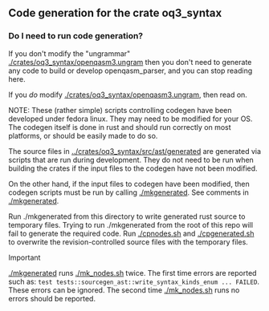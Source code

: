 ## Code generation for the crate oq3_syntax

### Do I need to run code generation?

If you don't modify the "ungrammar" [./crates/oq3_syntax/openqasm3.ungram](./crates/oq3_syntax/openqasm3.ungram)
then you don't need to generate any code to build or develop openqasm_parser, and you can stop reading here.

If you *do* modify [./crates/oq3_syntax/openqasm3.ungram](./crates/oq3_syntax/openqasm3.ungram), then read on.

NOTE: These (rather simple) scripts controlling codegen have been developed under fedora linux. They may need
to be modified for your OS. The codegen itself is done in rust and should run correctly on most
platforms, or should be easily made to do so.

The source files in [../crates/oq3_syntax/src/ast/generated](../crates/oq3_syntax/src/ast/generated) are generated via scripts
that are run during development.
They do not need to be run when building the crates if the input files to the codegen have not been modified.

On the other hand, if the input files to codegen have been modified, then codegen scripts
must be run by calling [./mkgenerated](./mkgenerated). See comments in [./mkgenerated](./mkgenerated).

Run ./mkgenerated from this directory to write generated rust source to temporary files.
Trying to run ./mkgenerated from the root of this repo will fail to generate the required code.
Run [./cpnodes.sh](./cpnodes.sh) and [./cpgenerated.sh](./cpgenerated.sh) to overwrite the revision-controlled source
files with the temporary files.

> [!IMPORTANT]
> [./mkgenerated](./mkgenerated) runs [./mk_nodes.sh](./mk_nodes.sh) twice. The first time errors are reported such as: `test tests::sourcegen_ast::write_syntax_kinds_enum ... FAILED`. These errors can be ignored. The second time [./mk_nodes.sh](./mk_nodes.sh) runs no errors should be reported.
